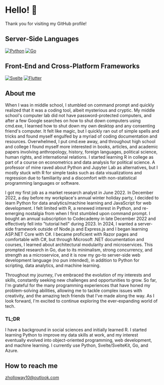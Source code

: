 # Hello! 👋

Thank you for visiting my GitHub profile! 

## Server-Side Languages

[![Python](https://img.shields.io/badge/python-3.x-blue.svg)](https://www.python.org/)
[![Go](https://img.shields.io/badge/Go-1.x-blue.svg)](https://golang.org/)

## Front-End and Cross-Platform Frameworks
[![Svelte](https://img.shields.io/badge/Svelte-3.x-orange.svg)](https://svelte.dev/)
[![Flutter](https://img.shields.io/badge/Flutter-2.x-blue.svg)](https://flutter.dev)

## About me
When I was in middle school, I stumbled on command prompt and quickly realized that it was a coding tool, albeit mysterious and cryptic. My middle school's computer lab did not have password-protected computers, and after a few Google searches on how to shut down computers using cmd.exe, I learned how to shut down my own desktop and any consenting friend's computer. It felt like magic, but I quickly ran out of simple spells and tricks and found myself engulfed by a myriad of coding documentation and resources. Overwhelmed, I put cmd.exe away, and throughout high school and college I found myself more interested in books, articles, and academic papers involving anthropology, history, foreign languages, political science, human rights, and international relations. I started learning R in college as part of a course on econometrics and data analysis for political science. A professor of mine raved about Python and Jupyter Lab as alternatives, but I mostly stuck with R for simple tasks such as data visualizations and regression due to familiarity and a discomfort with non-statistical programming languages or software.

I got my first job as a market research analyst in June 2022. In December 2022, a day before my workplace's annual winter holiday party, I decided to learn Python for data analytics/machine learning and JavaScript for web development. I felt limited with R, a renewed interest in Python, and re-emerging nostalgia from when I first stumbled upon command prompt. I bought an annual subscription to Codecademy in late December 2022 and effectively fell into "tutorial hell" during 2023. In 2024, I wanted a server-side framework outside of Node.js and Express.js and I began learning ASP.NET Core with C#. I became proficient with Razor pages and comfortable with C#, but through Microsoft .NET documentation and courses, I learned about architectural modularity and microservices. This prompted research in Go, due to its minimalism, strong concurrency, and strength as a microservice, and it is now my go-to server-side web development language (no pun intended), in addition to Python for scripting, data analytics, and machine learning.

Throughout my journey, I've embraced the evolution of my interests and skills, constantly seeking new challenges and opportunities to grow. So far, I'm grateful for the many programming experiences that have honed my problem-solving abilities, allowing me to tackle complex issues with creativity, and the amazing tech friends that I've made along the way. As I look forward, I'm excited to continue exploring the ever-expanding world of tech.

### TL;DR
I have a background in social sciences and initially learned R. I started learning Python to improve my data skills at work, and my interest eventually evolved into object-oriented programming, web development, and machine learning. I currently use Python, Svelte/SvelteKit, Go, and Azure.

## How to reach me
zholloway10@outlook.com

<!--
**zachhollow/zachhollow** is a ✨ _special_ ✨ repository because its `README.md` (this file) appears on your GitHub profile.

- 🔭 I’m currently working on ...
- 🌱 I’m currently learning ...
- 👯 I’m looking to collaborate on ...
- 🤔 I’m looking for help with ...
- 💬 Ask me about ...
- 📫 How to reach me: ...
- 😄 Pronouns: ...
- ⚡ Fun fact: ...
-->
